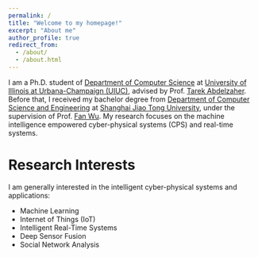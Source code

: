 ```yaml
---
permalink: /
title: "Welcome to my homepage!"
excerpt: "About me"
author_profile: true
redirect_from: 
  - /about/
  - /about.html
---
```


I am a Ph.D. student of [Department of Computer Science](https://cs.illinois.edu/) at [University of Illinois at Urbana-Champaign (UIUC)](https://illinois.edu/), advised by Prof. [Tarek Abdelzaher](http://abdelzaher.cs.illinois.edu/). Before that, I received my bachelor degree from [Department of Computer Science and Engineering](http://www.cs.sjtu.edu.cn/en/) at [Shanghai Jiao Tong University](http://en.sjtu.edu.cn/), under the supervision of Prof. [Fan Wu](http://www.cs.sjtu.edu.cn/~fwu/). My research focuses on the machine intelligence empowered cyber-physical systems (CPS) and real-time systems.

Research Interests
======
I am generally interested in the intelligent cyber-physical systems and applications:

* Machine Learning
* Internet of Things (IoT)
* Intelligent Real-Time Systems
* Deep Sensor Fusion
* Social Network Analysis

